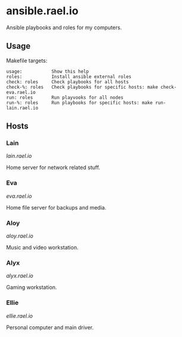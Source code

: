 # ansible.rael.io

Ansible playbooks and roles for my computers.

## Usage

Makefile targets:

```make
usage:           Show this help
roles:           Install ansible external roles
check: roles     Check playbooks for all hosts
check-%: roles   Check playbooks for specific hosts: make check-eva.rael.io
run: roles       Run playvooks for all nodes
run-%: roles     Run playbooks for specific hosts: make run-lain.rael.io
```

## Hosts

### Lain
_lain.rael.io_

Home server for network related stuff.

### Eva
_eva.rael.io_

Home file server for backups and media.

### Aloy
_aloy.rael.io_

Music and video workstation.

### Alyx
_alyx.rael.io_

Gaming workstation.

### Ellie
_ellie.rael.io_

Personal computer and main driver.
